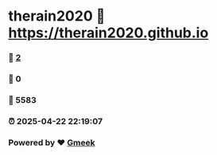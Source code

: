 # therain2020 :link: https://therain2020.github.io 
### :page_facing_up: [2](https://therain2020.github.io/tag.html) 
### :speech_balloon: 0 
### :hibiscus: 5583 
### :alarm_clock: 2025-04-22 22:19:07 
### Powered by :heart: [Gmeek](https://github.com/Meekdai/Gmeek)
